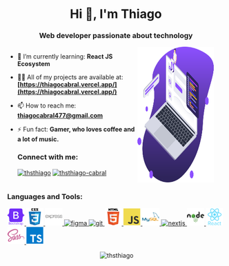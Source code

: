 <h1 align="center">Hi 👋, I'm Thiago</h1>
<h3 align="center">Web developer passionate about technology</h3>
 
<div style="display: flex;flex-wrap: wrap">
<div style="width: 60%;">
  
  - 🌱 I’m currently learning: <b>React JS Ecosystem</b>

- 👨‍💻 All of my projects are available at: <b>[https://thiagocabral.vercel.app/](https://thiagocabral.vercel.app/)</b>

- 📫 How to reach me: <b>thiagocabral477@gmail.com</b>

- ⚡ Fun fact: <b>Gamer, who loves coffee and a lot of music.</b>

  <h3 align="left">Connect with me:</h3>

  <p align="left">
    <a href="https://codepen.io/thsthiago" target="blank"><img align="center" src="https://cdn.jsdelivr.net/npm/simple-icons@3.0.1/icons/codepen.svg" alt="thsthiago" height="30" width="40" /></a>
    <a href="https://linkedin.com/in/thsthiago-cabral" target="blank"><img align="center" src="https://cdn.jsdelivr.net/npm/simple-icons@3.0.1/icons/linkedin.svg" alt="thsthiago-cabral" height="30" width="40" /></a>
  </p>

</div>
  
<img src="./github/img.svg" style="width: 35%;">
</div>

<h3 align="left">Languages and Tools:</h3>
<p align="left"> <a href="https://getbootstrap.com" target="_blank"> <img src="https://raw.githubusercontent.com/devicons/devicon/master/icons/bootstrap/bootstrap-plain-wordmark.svg" alt="bootstrap" width="40" height="40"/> </a> <a href="https://www.w3schools.com/css/" target="_blank"> <img src="https://raw.githubusercontent.com/devicons/devicon/master/icons/css3/css3-original-wordmark.svg" alt="css3" width="40" height="40"/> </a> <a href="https://expressjs.com" target="_blank"> <img src="https://raw.githubusercontent.com/devicons/devicon/master/icons/express/express-original-wordmark.svg" alt="express" width="40" height="40"/> </a> <a href="https://www.figma.com/" target="_blank"> <img src="https://www.vectorlogo.zone/logos/figma/figma-icon.svg" alt="figma" width="40" height="40"/> </a> <a href="https://git-scm.com/" target="_blank"> <img src="https://www.vectorlogo.zone/logos/git-scm/git-scm-icon.svg" alt="git" width="40" height="40"/> </a> <a href="https://www.w3.org/html/" target="_blank"> <img src="https://raw.githubusercontent.com/devicons/devicon/master/icons/html5/html5-original-wordmark.svg" alt="html5" width="40" height="40"/> </a> <a href="https://developer.mozilla.org/en-US/docs/Web/JavaScript" target="_blank"> <img src="https://raw.githubusercontent.com/devicons/devicon/master/icons/javascript/javascript-original.svg" alt="javascript" width="40" height="40"/> </a> <a href="https://www.mysql.com/" target="_blank"> <img src="https://raw.githubusercontent.com/devicons/devicon/master/icons/mysql/mysql-original-wordmark.svg" alt="mysql" width="40" height="40"/> </a> <a href="https://nextjs.org/" target="_blank"> <img src="https://cdn.worldvectorlogo.com/logos/nextjs-3.svg" alt="nextjs" width="40" height="40"/> </a> <a href="https://nodejs.org" target="_blank"> <img src="https://raw.githubusercontent.com/devicons/devicon/master/icons/nodejs/nodejs-original-wordmark.svg" alt="nodejs" width="40" height="40"/> </a> <a href="https://reactjs.org/" target="_blank"> <img src="https://raw.githubusercontent.com/devicons/devicon/master/icons/react/react-original-wordmark.svg" alt="react" width="40" height="40"/> </a> <a href="https://sass-lang.com" target="_blank"> <img src="https://raw.githubusercontent.com/devicons/devicon/master/icons/sass/sass-original.svg" alt="sass" width="40" height="40"/> </a> <a href="https://www.typescriptlang.org/" target="_blank"> <img src="https://raw.githubusercontent.com/devicons/devicon/master/icons/typescript/typescript-original.svg" alt="typescript" width="40" height="40"/> </a> </p>

<p align="center">&nbsp;<img align="center" src="https://github-readme-stats.vercel.app/api?username=thsthiago&show_icons=true&locale=en&theme=radical" alt="thsthiago" /></p>
